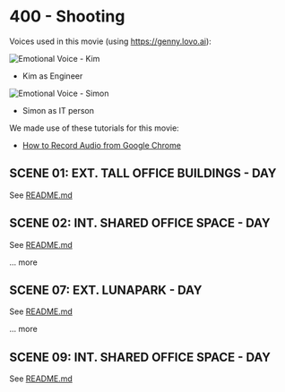 # 400 - Shooting

Voices used in this movie (using https://genny.lovo.ai):

![Emotional Voice - Kim](https://github.com/vanHeemstraCreations/movie-digital-twin/assets/1499433/65260e32-128d-40c3-b8de-7bfcd91e3cfb)

- Kim as Engineer

![Emotional Voice - Simon](https://github.com/vanHeemstraCreations/movie-digital-twin/assets/1499433/ddcad17a-284b-439a-8943-2202d3ca19e2)

- Simon as IT person

We made use of these tutorials for this movie:

- [How to Record Audio from Google Chrome](https://www.youtube.com/watch?v=1xhb7tHnfVM)

## SCENE 01: EXT. TALL OFFICE BUILDINGS - DAY

See [README.md](./100/README.md)

## SCENE 02: INT. SHARED OFFICE SPACE - DAY

See [README.md](./200/README.md)

... more

## SCENE 07: EXT. LUNAPARK - DAY

See [README.md](./700/README.md)

... more

## SCENE 09: INT. SHARED OFFICE SPACE - DAY

See [README.md](./900/README.md)
